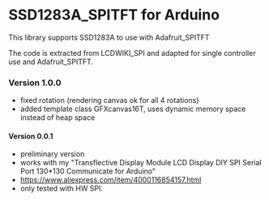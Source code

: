 # SSD1283A_SPITFT for Arduino

This library supports SSD1283A to use with Adafruit_SPITFT

The code is extracted from LCDWIKI_SPI and adapted for single controller use and Adafruit_SPITFT.

### Version 1.0.0
- fixed rotation (rendering canvas ok for all 4 rotations)
- added template class GFXcanvas16T, uses dynamic memory space instead of heap space
#### Version 0.0.1
- preliminary version
- works with my "Transflective Display Module LCD Display DIY SPI Serial Port 130*130 Communicate for Arduino"
- https://www.aliexpress.com/item/4000116854157.html
- only tested with HW SPI.
